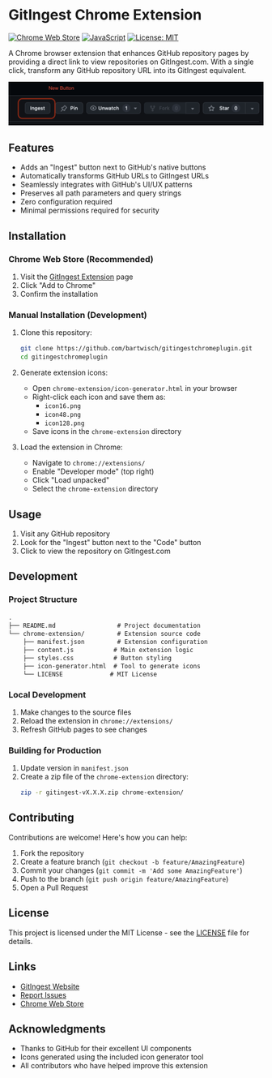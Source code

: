 # GitIngest Chrome Extension

[![Chrome Web Store](https://img.shields.io/badge/Chrome-Extension-green.svg)](https://chrome.google.com/webstore)
[![JavaScript](https://img.shields.io/badge/JavaScript-ES6-yellow.svg)](https://www.javascript.com/)
[![License: MIT](https://img.shields.io/badge/License-MIT-blue.svg)](./chrome-extension/LICENSE)

A Chrome browser extension that enhances GitHub repository pages by providing a direct link to view repositories on GitIngest.com. With a single click, transform any GitHub repository URL into its GitIngest equivalent.

<p align="center">
  <img src="screenshots/screenshot.png" alt="GitIngest Extension Screenshot" width="800"/>
</p>

## Features

- Adds an "Ingest" button next to GitHub's native buttons
- Automatically transforms GitHub URLs to GitIngest URLs
- Seamlessly integrates with GitHub's UI/UX patterns
- Preserves all path parameters and query strings
- Zero configuration required
- Minimal permissions required for security

## Installation

### Chrome Web Store (Recommended)
1. Visit the [GitIngest Extension](https://chrome.google.com/webstore) page
2. Click "Add to Chrome"
3. Confirm the installation

### Manual Installation (Development)

1. Clone this repository:
   ```bash
   git clone https://github.com/bartwisch/gitingestchromeplugin.git
   cd gitingestchromeplugin
   ```

2. Generate extension icons:
   - Open `chrome-extension/icon-generator.html` in your browser
   - Right-click each icon and save them as:
     - `icon16.png`
     - `icon48.png`
     - `icon128.png`
   - Save icons in the `chrome-extension` directory

3. Load the extension in Chrome:
   - Navigate to `chrome://extensions/`
   - Enable "Developer mode" (top right)
   - Click "Load unpacked"
   - Select the `chrome-extension` directory

## Usage

1. Visit any GitHub repository
2. Look for the "Ingest" button next to the "Code" button
3. Click to view the repository on GitIngest.com

## Development

### Project Structure
```
.
├── README.md                 # Project documentation
└── chrome-extension/         # Extension source code
    ├── manifest.json         # Extension configuration
    ├── content.js           # Main extension logic
    ├── styles.css           # Button styling
    ├── icon-generator.html  # Tool to generate icons
    └── LICENSE             # MIT License
```

### Local Development
1. Make changes to the source files
2. Reload the extension in `chrome://extensions/`
3. Refresh GitHub pages to see changes

### Building for Production
1. Update version in `manifest.json`
2. Create a zip file of the `chrome-extension` directory:
   ```bash
   zip -r gitingest-vX.X.X.zip chrome-extension/
   ```

## Contributing

Contributions are welcome! Here's how you can help:

1. Fork the repository
2. Create a feature branch (`git checkout -b feature/AmazingFeature`)
3. Commit your changes (`git commit -m 'Add some AmazingFeature'`)
4. Push to the branch (`git push origin feature/AmazingFeature`)
5. Open a Pull Request

## License

This project is licensed under the MIT License - see the [LICENSE](chrome-extension/LICENSE) file for details.

## Links

- [GitIngest Website](https://gitingest.com)
- [Report Issues](https://github.com/bartwisch/gitingestchromeplugin/issues)
- [Chrome Web Store](https://chrome.google.com/webstore)

## Acknowledgments

- Thanks to GitHub for their excellent UI components
- Icons generated using the included icon generator tool
- All contributors who have helped improve this extension
